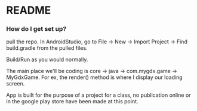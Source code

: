 # README #

### How do I get set up? ###

pull the repo. In AndroidStudio, go to File -> New -> Import Project -> Find build.gradle from the pulled files.

Build/Run as you would normally.

The main place we'll be coding is core -> java -> com.mygdx.game -> MyGdxGame. For ex, the render() method is where I display our loading screen.

App is built for the purpose of a project for a class, no publication online or in the google play store have been made at this point.